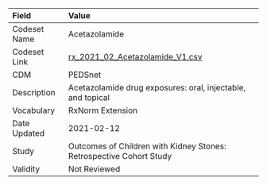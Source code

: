 |Field        |Value                                                               |
|:------------|:-------------------------------------------------------------------|
|Codeset Name |Acetazolamide                                                       |
|Codeset Link |[rx_2021_02_Acetazolamide_V1.csv](https://github.com/PEDSnet/Variable-Dictionary/blob/main/drugs/rx_2021_02_Acetazolamide_V1.csv)|
|CDM          |PEDSnet                                                             |
|Description  |Acetazolamide drug exposures: oral, injectable, and topical         |
|Vocabulary   |RxNorm Extension                                                    |
|Date Updated |2021-02-12                                                          |
|Study        |Outcomes of Children with Kidney Stones: Retrospective Cohort Study |
|Validity     |Not Reviewed                                                        |
